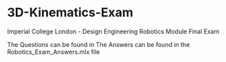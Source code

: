 # 3D-Kinematics-Exam
Imperial College London - Design Engineering Robotics Module Final Exam

The Questions can be found in 
The Answers can be found in the Robotics_Exam_Answers.mlx file
